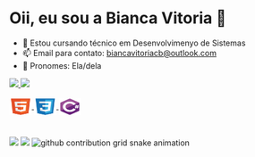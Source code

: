 # Oii, eu sou a Bianca Vitoria 🦇

- 🦇 Estou cursando técnico em Desenvolvimenyo de Sistemas
- 📫 Email para contato: biancavitoriacb@outlook.com
- 🥰 Pronomes: Ela/dela

<div>
  <a href="https://github.com/biancabytes"/>
  <img height="180em" src="https://github-readme-stats.vercel.app/api?username=biancabytes&show_icons=true&theme=dracula&include_all_commits=true&count_private=true"/>
  <img height="180em" src="https://github-readme-stats.vercel.app/api/top-langs/?username=biancabytes&layout=compact&langs_count=16&theme=dracula"/>
</div>

<div style="display: inline_block"><br>
<!--   <img align="center" alt="Bianca-Js" height="30" width="40" src="https://raw.githubusercontent.com/devicons/devicon/master/icons/javascript/javascript-plain.svg"> -->
  <img align="center" alt="Bianca-HTML" height="30" width="40" src="https://raw.githubusercontent.com/devicons/devicon/master/icons/html5/html5-original.svg">
  <img align="center" alt="Bianca-CSS" height="30" width="40" src="https://raw.githubusercontent.com/devicons/devicon/master/icons/css3/css3-original.svg">
<!--   <img align="center" alt="Bianca-Python" height="30" width="40" src="https://raw.githubusercontent.com/devicons/devicon/master/icons/python/python-original.svg"> -->
  <img align="center" alt="Bianca-Csharp" height="30" width="40" src="https://raw.githubusercontent.com/devicons/devicon/master/icons/csharp/csharp-original.svg">
</div>

#

<div> 
  <a href="https://instagram.com/bianca.bytes" target="_blank"><img src="https://img.shields.io/badge/-Instagram-%23E4405F?style=for-the-badge&logo=instagram&logoColor=white" target="_blank"></a>
  <a href="https://www.linkedin.com/in/bianca-vitoria-485b70289/" target="_blank"><img src="https://img.shields.io/badge/-LinkedIn-%230077B5?style=for-the-badge&logo=linkedin&logoColor=white" target="_blank"></a>

<picture>
  <source media="(prefers-color-scheme: dark)" srcset="https://raw.githubusercontent.com/biancabytes/biancabytes/output/github-contribution-grid-snake-dark.svg">
  <source media="(prefers-color-scheme: light)" srcset="https://raw.githubusercontent.com/biancabytes/biancabytes/output/github-contribution-grid-snake.svg">
  <img alt="github contribution grid snake animation" src="https://raw.githubusercontent.com/biancabytes/biancabytes/output/github-contribution-grid-snake.svg">
</picture>

